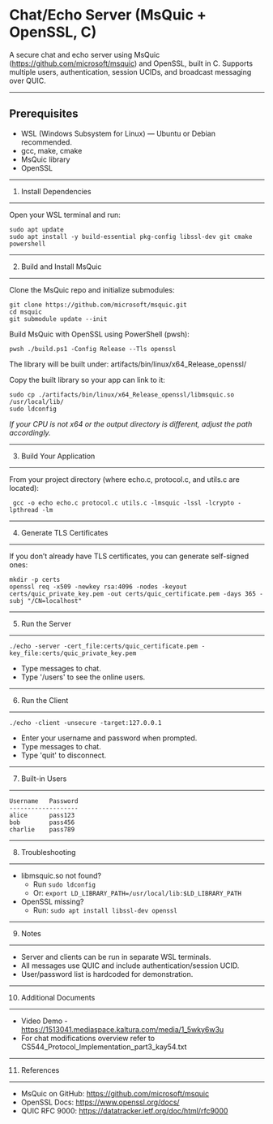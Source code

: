 Chat/Echo Server (MsQuic + OpenSSL, C)
=======================================

A secure chat and echo server using MsQuic (https://github.com/microsoft/msquic) and OpenSSL, built in C.
Supports multiple users, authentication, session UCIDs, and broadcast messaging over QUIC.

---

Prerequisites
-------------

- WSL (Windows Subsystem for Linux) — Ubuntu or Debian recommended.
- gcc, make, cmake
- MsQuic library
- OpenSSL

---

1. Install Dependencies
-----------------------

Open your WSL terminal and run:

    sudo apt update
    sudo apt install -y build-essential pkg-config libssl-dev git cmake powershell

---

2. Build and Install MsQuic
---------------------------

Clone the MsQuic repo and initialize submodules:

    git clone https://github.com/microsoft/msquic.git
    cd msquic
    git submodule update --init

Build MsQuic with OpenSSL using PowerShell (pwsh):

    pwsh ./build.ps1 -Config Release --Tls openssl

The library will be built under:
    artifacts/bin/linux/x64_Release_openssl/

Copy the built library so your app can link to it:

    sudo cp ./artifacts/bin/linux/x64_Release_openssl/libmsquic.so /usr/local/lib/
    sudo ldconfig

*If your CPU is not x64 or the output directory is different, adjust the path accordingly.*

---

3. Build Your Application
-------------------------

From your project directory (where echo.c, protocol.c, and utils.c are located):

     gcc -o echo echo.c protocol.c utils.c -lmsquic -lssl -lcrypto -lpthread -lm

---

4. Generate TLS Certificates
----------------------------

If you don’t already have TLS certificates, you can generate self-signed ones:

    mkdir -p certs
    openssl req -x509 -newkey rsa:4096 -nodes -keyout certs/quic_private_key.pem -out certs/quic_certificate.pem -days 365 -subj "/CN=localhost"

---

5. Run the Server
-----------------

    ./echo -server -cert_file:certs/quic_certificate.pem -key_file:certs/quic_private_key.pem

- Type messages to chat.
- Type '/users' to see the online users.

---

6. Run the Client
-----------------

    ./echo -client -unsecure -target:127.0.0.1

- Enter your username and password when prompted.
- Type messages to chat.
- Type 'quit' to disconnect.

---

7. Built-in Users
-----------------

    Username   Password
    -------------------
    alice      pass123
    bob        pass456
    charlie    pass789

---

8. Troubleshooting
------------------

- libmsquic.so not found?
    - Run `sudo ldconfig`
    - Or: `export LD_LIBRARY_PATH=/usr/local/lib:$LD_LIBRARY_PATH`
- OpenSSL missing?
    - Run: `sudo apt install libssl-dev openssl`

---

9. Notes
--------

- Server and clients can be run in separate WSL terminals.
- All messages use QUIC and include authentication/session UCID.
- User/password list is hardcoded for demonstration.

---

10. Additional Documents
-------

- Video Demo - https://1513041.mediaspace.kaltura.com/media/1_5wky6w3u
- For chat modifications overview refer to CS544_Protocol_Implementation_part3_kay54.txt
---

11. References
--------------

- MsQuic on GitHub: https://github.com/microsoft/msquic
- OpenSSL Docs: https://www.openssl.org/docs/
- QUIC RFC 9000: https://datatracker.ietf.org/doc/html/rfc9000

